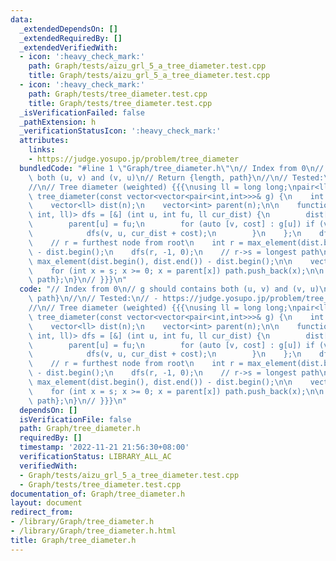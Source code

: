 ```yaml
---
data:
  _extendedDependsOn: []
  _extendedRequiredBy: []
  _extendedVerifiedWith:
  - icon: ':heavy_check_mark:'
    path: Graph/tests/aizu_grl_5_a_tree_diameter.test.cpp
    title: Graph/tests/aizu_grl_5_a_tree_diameter.test.cpp
  - icon: ':heavy_check_mark:'
    path: Graph/tests/tree_diameter.test.cpp
    title: Graph/tests/tree_diameter.test.cpp
  _isVerificationFailed: false
  _pathExtension: h
  _verificationStatusIcon: ':heavy_check_mark:'
  attributes:
    links:
    - https://judge.yosupo.jp/problem/tree_diameter
  bundledCode: "#line 1 \"Graph/tree_diameter.h\"\n// Index from 0\n// g should contains\
    \ both (u, v) and (v, u)\n// Return {length, path}\n//\n// Tested:\n// - https://judge.yosupo.jp/problem/tree_diameter\n\
    //\n// Tree diameter (weighted) {{{\nusing ll = long long;\npair<ll, vector<int>>\
    \ tree_diameter(const vector<vector<pair<int,int>>>& g) {\n    int n = g.size();\n\
    \    vector<ll> dist(n);\n    vector<int> parent(n);\n\n    function<void(int,\
    \ int, ll)> dfs = [&] (int u, int fu, ll cur_dist) {\n        dist[u] = cur_dist;\n\
    \        parent[u] = fu;\n        for (auto [v, cost] : g[u]) if (v != fu) {\n\
    \            dfs(v, u, cur_dist + cost);\n        }\n    };\n    dfs(0, -1, 0);\n\
    \    // r = furthest node from root\n    int r = max_element(dist.begin(), dist.end())\
    \ - dist.begin();\n    dfs(r, -1, 0);\n    // r->s = longest path\n    int s =\
    \ max_element(dist.begin(), dist.end()) - dist.begin();\n\n    vector<int> path;\n\
    \    for (int x = s; x >= 0; x = parent[x]) path.push_back(x);\n\n    return {dist[s],\
    \ path};\n}\n// }}}\n"
  code: "// Index from 0\n// g should contains both (u, v) and (v, u)\n// Return {length,\
    \ path}\n//\n// Tested:\n// - https://judge.yosupo.jp/problem/tree_diameter\n\
    //\n// Tree diameter (weighted) {{{\nusing ll = long long;\npair<ll, vector<int>>\
    \ tree_diameter(const vector<vector<pair<int,int>>>& g) {\n    int n = g.size();\n\
    \    vector<ll> dist(n);\n    vector<int> parent(n);\n\n    function<void(int,\
    \ int, ll)> dfs = [&] (int u, int fu, ll cur_dist) {\n        dist[u] = cur_dist;\n\
    \        parent[u] = fu;\n        for (auto [v, cost] : g[u]) if (v != fu) {\n\
    \            dfs(v, u, cur_dist + cost);\n        }\n    };\n    dfs(0, -1, 0);\n\
    \    // r = furthest node from root\n    int r = max_element(dist.begin(), dist.end())\
    \ - dist.begin();\n    dfs(r, -1, 0);\n    // r->s = longest path\n    int s =\
    \ max_element(dist.begin(), dist.end()) - dist.begin();\n\n    vector<int> path;\n\
    \    for (int x = s; x >= 0; x = parent[x]) path.push_back(x);\n\n    return {dist[s],\
    \ path};\n}\n// }}}\n"
  dependsOn: []
  isVerificationFile: false
  path: Graph/tree_diameter.h
  requiredBy: []
  timestamp: '2022-11-21 21:56:30+08:00'
  verificationStatus: LIBRARY_ALL_AC
  verifiedWith:
  - Graph/tests/aizu_grl_5_a_tree_diameter.test.cpp
  - Graph/tests/tree_diameter.test.cpp
documentation_of: Graph/tree_diameter.h
layout: document
redirect_from:
- /library/Graph/tree_diameter.h
- /library/Graph/tree_diameter.h.html
title: Graph/tree_diameter.h
---
```

